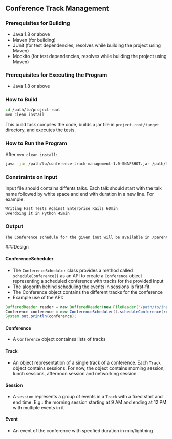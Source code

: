 ## Conference Track Management

### Prerequisites for Building
* Java 1.8 or above
* Maven (for building)
* JUnit (for test dependencies, resolves while building the project using Maven)
* Mockito (for test dependencies, resolves while building the project using Maven)

### Prerequisites for Executing the Program
* Java 1.8 or above

### How to Build

```bash
cd /path/to/project-root
mvn clean install
```

This build task compiles the code, builds a jar file in `project-root/target` directory, and executes the
tests.

### How to Run the Program

After `mvn clean install`:

```bash
java -jar /path/to/conference-track-management-1.0-SNAPSHOT.jar /path/to/input_file
```
### Constraints on input
Input file should contains diffents talks. Each talk should start with the talk name followed by white space and end with duration in a new line. For example:
```bash
Writing Fast Tests Against Enterprise Rails 60min
Overdoing it in Python 45min
```

### Output

```bash
The Conference schedule for the given inut will be available in /parent-path/to/input_file/Output.txt
```

###Design

#### ConferenceScheduler

* The `ConferenceScheduler` class provides a method called `scheduleConference()` as an API to create a
  `Conference` object representing a scheduled conference with tracks for the provided input
* The alogorith behind scheduling the events in sessions is first-fit. 
* The Conference object contains the different tracks for the conference
* Example use of the API:
```java
BufferedReader reader = new BufferedReader(new FileReader("/path/to/input_file"));
Conference conference = new ConferenceScheduler().scheduleConference(reader);
System.out.println(conference);
```

#### Conference

* A `Conference` object containss lists of tracks

#### Track

* An object representation of a single track of a conference. Each `Track` object contains sessions. For now, the object contains morning session, lunch sessions, afternoon session and networking session.

#### Session

* A `session` represents a group of events in a `Track` with a fixed start and end time. E.g.: the
  morning session starting at 9 AM and ending at 12 PM with multiple events in it

#### Event

* An event of the conference with specfied duration in min/lightning


